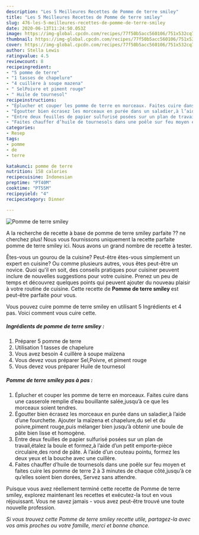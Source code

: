 ```yaml
---
description: "Les 5 Meilleures Recettes de Pomme de terre smiley"
title: "Les 5 Meilleures Recettes de Pomme de terre smiley"
slug: 476-les-5-meilleures-recettes-de-pomme-de-terre-smiley
date: 2020-06-13T11:24:50.053Z
image: https://img-global.cpcdn.com/recipes/77f50b5acc560106/751x532cq70/pomme-de-terre-smiley-photo-principale-de-la-recette.jpg
thumbnail: https://img-global.cpcdn.com/recipes/77f50b5acc560106/751x532cq70/pomme-de-terre-smiley-photo-principale-de-la-recette.jpg
cover: https://img-global.cpcdn.com/recipes/77f50b5acc560106/751x532cq70/pomme-de-terre-smiley-photo-principale-de-la-recette.jpg
author: Stella Lewis
ratingvalue: 4.5
reviewcount: 8
recipeingredient:
- "5 pomme de terre"
- "1 tasses de chapelure"
- "4 cuillère à soupe mazena"
- " SelPoivre et piment rouge"
- " Huile de tournesol"
recipeinstructions:
- "Éplucher et couper les pomme de terre en morceaux. Faites cuire dans une casserole remplie d’eau bouillante salée,jusqu’à ce que les morceaux soient tendres."
- "Égoutter bien écrasez les morceaux en purée dans un saladier,à l’aide d’une fourchette. Ajouter la maïzena et chapelure,du sel et du poivre,piment rouge,puis mélanger bien jusqu’à obtenir une boule de pâte bien lisse et homogène."
- "Entre deux feuilles de papier sulfurisé posées sur un plan de travail,étalez la boule et formez,à l’aide d’un petit emporte-pièce circulaire,des rond de pâte. À l’aide d’un couteau pointu, formez les deux yeux et la bouche avec une cuillère."
- "Faites chauffer d’huile de tournesols dans une poêle sur feu moyen et faites cuire les pomme de terre 2 à 3 minutes de chaque côté,jusqu’à ce qu’elles soient bien dorées, Servez sans attendre."
categories:
- Resep
tags:
- pomme
- de
- terre

katakunci: pomme de terre 
nutrition: 158 calories
recipecuisine: Indonesian
preptime: "PT40M"
cooktime: "PT55M"
recipeyield: "4"
recipecategory: Dinner

---
```



![Pomme de terre smiley](https://img-global.cpcdn.com/recipes/77f50b5acc560106/751x532cq70/pomme-de-terre-smiley-photo-principale-de-la-recette.jpg)

A la recherche de recette à base de pomme de terre smiley parfaite ?? ne cherchez plus! Nous vous fournissons uniquement la recette parfaite pomme de terre smiley ici. Nous avons un grand nombre de recette à tester.

Êtes-vous un gourou de la cuisine? Peut-être êtes-vous simplement un expert en cuisine? Ou comme plusieurs autres, vous êtes peut-être un novice. Quoi qu'il en soit, des conseils pratiques pour cuisiner peuvent inclure de nouvelles suggestions pour votre cuisine. Prenez un peu de temps et découvrez quelques points qui peuvent ajouter du nouveau plaisir à votre routine de cuisine. Cette recette de <strong> Pomme de terre smiley </strong> est peut-être parfaite pour vous.

<!--inarticleads1-->

Vous pouvez cuire pomme de terre smiley en utilisant 5 Ingrédients et 4 pas. Voici comment vous cuire cette.

##### Ingrédients de pomme de terre smiley :

1. Préparer 5 pomme de terre
1. Utilisation 1 tasses de chapelure
1. Vous avez besoin 4 cuillère à soupe maïzena
1. Vous devez vous préparer  Sel,Poivre, et piment rouge
1. Vous devez vous préparer  Huile de tournesol




<!--inarticleads2-->

##### Pomme de terre smiley pas à pas :

1. Éplucher et couper les pomme de terre en morceaux. Faites cuire dans une casserole remplie d’eau bouillante salée,jusqu’à ce que les morceaux soient tendres.
1. Égoutter bien écrasez les morceaux en purée dans un saladier,à l’aide d’une fourchette. Ajouter la maïzena et chapelure,du sel et du poivre,piment rouge,puis mélanger bien jusqu’à obtenir une boule de pâte bien lisse et homogène.
1. Entre deux feuilles de papier sulfurisé posées sur un plan de travail,étalez la boule et formez,à l’aide d’un petit emporte-pièce circulaire,des rond de pâte. À l’aide d’un couteau pointu, formez les deux yeux et la bouche avec une cuillère.
1. Faites chauffer d’huile de tournesols dans une poêle sur feu moyen et faites cuire les pomme de terre 2 à 3 minutes de chaque côté,jusqu’à ce qu’elles soient bien dorées, Servez sans attendre.




<!--inarticleads1-->

<p>
Puisque vous avez réellement terminé cette recette de Pomme de terre smiley, explorez maintenant les recettes et exécutez-la tout en vous réjouissant. Vous ne savez jamais - vous avez peut-être trouvé une toute nouvelle profession.
</p>

<p>
<i>Si vous trouvez cette Pomme de terre smiley recette utile, partagez-la avec vos amis proches ou votre famille, merci et bonne chance.</i>
</p>

